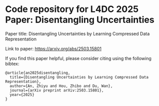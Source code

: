 # Code repository for L4DC 2025 Paper: Disentangling Uncertainties

Paper title: Disentangling Uncertainties by Learning Compressed Data Representation

Link to paper: https://arxiv.org/abs/2503.15801


If you find this paper helpful, please consider citing using the following bibtex:
```
@article{an2025disentangling,
  title={Disentangling Uncertainties by Learning Compressed Data Representation},
  author={An, Zhiyu and Hou, Zhibo and Du, Wan},
  journal={arXiv preprint arXiv:2503.15801},
  year={2025}
}
```
